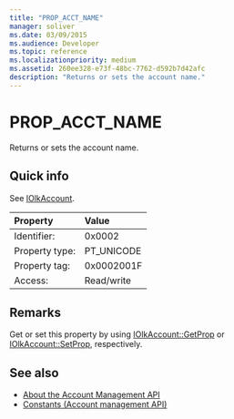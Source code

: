 ```yaml
---
title: "PROP_ACCT_NAME"
manager: soliver
ms.date: 03/09/2015
ms.audience: Developer
ms.topic: reference
ms.localizationpriority: medium
ms.assetid: 260ee328-e73f-48bc-7762-d592b7d42afc
description: "Returns or sets the account name."
---
```


# PROP_ACCT_NAME

Returns or sets the account name.
  
## Quick info

See [IOlkAccount](iolkaccount.md).
  
|Property|Value|
|:-----|:-----|
|Identifier:  <br/> |0x0002  <br/> |
|Property type:  <br/> |PT_UNICODE  <br/> |
|Property tag:  <br/> |0x0002001F  <br/> |
|Access:  <br/> |Read/write  <br/> |
   
## Remarks

Get or set this property by using [IOlkAccount::GetProp](iolkaccount-getprop.md) or [IOlkAccount::SetProp](iolkaccount-setprop.md), respectively.
  
## See also

- [About the Account Management API](about-the-account-management-api.md) 
- [Constants (Account management API)](constants-account-management-api.md)

